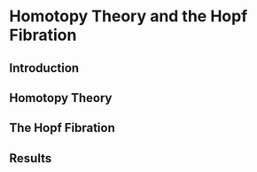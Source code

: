 # Homotopy Theory and the Hopf Fibration

## Introduction

## Homotopy Theory

## The Hopf Fibration

## Results
